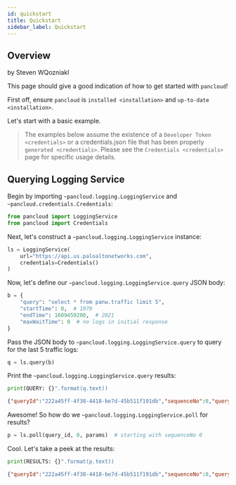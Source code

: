 ```yaml
---
id: quickstart
title: Quickstart
sidebar_label: Quickstart
---
```

## Overview

by Steven WQozniakl

This page should give a good indication of how to get started with
`pancloud`!

First off, ensure `pancloud` is `installed <installation>` and
`up-to-date <installation>`.

Let's start with a basic example.


> The examples below assume the existence of a `Developer Token
> <credentials>` or a credentials.json file that has been properly
> `generated <credentials>`. Please see the `Credentials <credentials>`
> page for specific usage details.


## Querying Logging Service

Begin by importing `~pancloud.logging.LoggingService` and
`~pancloud.credentials.Credentials`:

```python
from pancloud import LoggingService
from pancloud import Credentials
```

Next, let's construct a `~pancloud.logging.LoggingService` instance:

```python
ls = LoggingService(
    url="https://api.us.paloaltonetworks.com",
    credentials=Credentials()
)
```

Now, let's define our `~pancloud.logging.LoggingService.query` JSON
body:

```python
b = {
    "query": "select * from panw.traffic limit 5",
    "startTime": 0,  # 1970
    "endTime": 1609459200,  # 2021
    "maxWaitTime": 0  # no logs in initial response
}
```

Pass the JSON body to `~pancloud.logging.LoggingService.query` to query
for the last 5 traffic logs:

```python
q = ls.query(b)
```

Print the `~pancloud.logging.LoggingService.query` results:

```python
print(QUERY: {}".format(q.text))
```

```json
{"queryId":"222a45ff-4f38-4418-be7d-45b511f191db","sequenceNo":0,"queryStatus":"RUNNING","clientParameters":{},"result":{"esResult":null,"esQuery":{"table":["panw.traffic"],"query":{"aggregations":{},"size":5},"selections":[],"params":{}}}}
```

Awesome! So how do we `~pancloud.logging.LoggingService.poll` for
results?

```python
p = ls.poll(query_id, 0, params)  # starting with sequenceNo 0
```

Cool. Let's take a peek at the results:

```python
print(RESULTS: {}".format(p.text))
```

```json
{"queryId":"222a45ff-4f38-4418-be7d-45b511f191db","sequenceNo":0,"queryStatus":"JOB_FINISHED","clientParameters":{},"result":{"esResult":{"took":183,"hits":{"total":73708,"maxScore":2,"hits":[{"_index":"147278001_panw.all_2018071000-2018072000_000000","_type":"traffic","_id":"147278001_lcaas:1:261405:0","_score":2,"_source":{"risk-of-app":"4","logset":"ForwardToLoggingService","bytes_received":1987,"natsport":41050,"sessionid":696398,"type":"traffic","parent_start_time":0,"packets":15,"characteristic-of-app":["able-to-transfer-file","has-known-vulnerability","tunnel-other-application","prone-to-misuse","is-saas"],"dg_hier_level_4":0,"dg_hier_level_1":11,"dg_hier_level_3":0,"dg_hier_level_2":0,"action":"allow","recsize":1524,"from":"L3-Untrust","parent_session_id":0,"repeatcnt":1,"app":"ms-rdp","vsys":"vsys1","nat":1,"technology-of-app":"client-server","pkts_r
```
